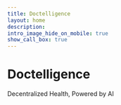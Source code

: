 ```yaml
---
title: Doctelligence
layout: home
description: 
intro_image_hide_on_mobile: true
show_call_box: true
---
```


# Doctelligence
Decentralized Health, Powered by AI
